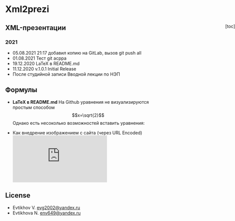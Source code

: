 # Xml2prezi

<div style="position:fixed;right:0;line-height:75%;white-space:nowrap;overflow:auto;max-height:50%;max-width:25%;">

[toc]
</div>

XML-презентации
--

### 2021

- 05.08.2021 21:17 добавил копию на GitLab, вызов git push all
- 01.08.2021 Тест git acppa
- 19.12.2020 LaTeX в README.md
- 11.12.2020 v.1.0.1 Initial Release
- После студийной записи Вводной лекции по НЭП

## Формулы

- **LaTeX в README.md** На Github уравнения не визуализируются простым способом $$x=\sqrt{2}$$ Однако
есть несоколько возможностей вставить уравнения:

- Как внедрение изображением с сайта (через URL Encoded) ![equation](https://latex.codecogs.com/gif.latex?e%5E%7Bi%20%5Cpi%7D%20%3D%20-1)

## License

- Evtikhov V. evg2002@yandex.ru
- Evtikhova N. env649@yandex.ru
